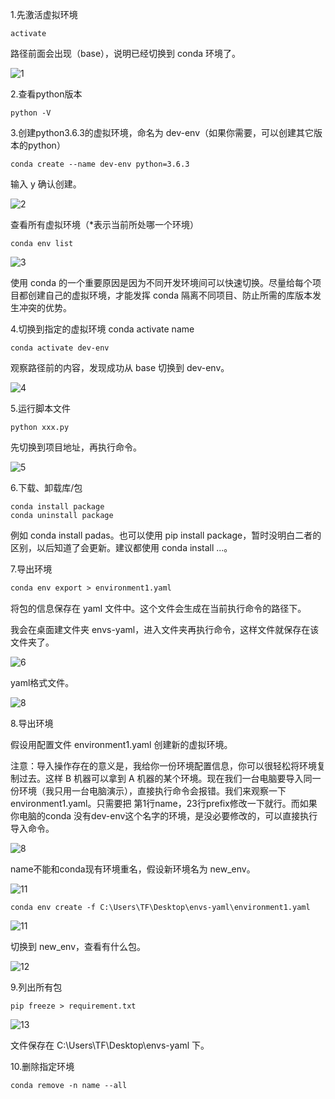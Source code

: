 1.先激活虚拟环境

```
activate
```

路径前面会出现（base），说明已经切换到 conda 环境了。

![1](https://github.com/kyrian330/operate/blob/main/conda%E6%93%8D%E4%BD%9C/img/1.png)



2.查看python版本

```
python -V
```



3.创建python3.6.3的虚拟环境，命名为 dev-env（如果你需要，可以创建其它版本的python）

```
conda create --name dev-env python=3.6.3
```

输入 y 确认创建。

![2](https://github.com/kyrian330/operate/blob/main/conda%E6%93%8D%E4%BD%9C/img/2.png)



查看所有虚拟环境（*表示当前所处哪一个环境）

```
conda env list
```

![3](https://github.com/kyrian330/operate/blob/main/conda%E6%93%8D%E4%BD%9C/img/3.png)

使用 conda 的一个重要原因是因为不同开发环境间可以快速切换。尽量给每个项目都创建自己的虚拟环境，才能发挥 conda 隔离不同项目、防止所需的库版本发生冲突的优势。



4.切换到指定的虚拟环境    conda activate name

```
conda activate dev-env
```

观察路径前的内容，发现成功从 base 切换到 dev-env。

![4](https://github.com/kyrian330/operate/blob/main/conda%E6%93%8D%E4%BD%9C/img/4.png)



5.运行脚本文件

```
python xxx.py
```

先切换到项目地址，再执行命令。

![5](https://github.com/kyrian330/operate/blob/main/conda%E6%93%8D%E4%BD%9C/img/5.png)



6.下载、卸载库/包

```
conda install package
conda uninstall package
```

例如 conda install padas。也可以使用 pip install package，暂时没明白二者的区别，以后知道了会更新。建议都使用 conda install ...。



7.导出环境

```perl
conda env export > environment1.yaml
```

将包的信息保存在 yaml 文件中。这个文件会生成在当前执行命令的路径下。

我会在桌面建文件夹 envs-yaml，进入文件夹再执行命令，这样文件就保存在该文件夹了。

![6](https://github.com/kyrian330/operate/blob/main/conda%E6%93%8D%E4%BD%9C/img/6.png)



yaml格式文件。

![8](https://github.com/kyrian330/operate/blob/main/conda%E6%93%8D%E4%BD%9C/img/8.png)



8.导出环境

假设用配置文件 environment1.yaml 创建新的虚拟环境。

注意：导入操作存在的意义是，我给你一份环境配置信息，你可以很轻松将环境复制过去。这样 B 机器可以拿到 A 机器的某个环境。现在我们一台电脑要导入同一份环境（我只用一台电脑演示），直接执行命令会报错。我们来观察一下 environment1.yaml。只需要把 第1行name，23行prefix修改一下就行。而如果你电脑的conda 没有dev-env这个名字的环境，是没必要修改的，可以直接执行导入命令。

![8](https://github.com/kyrian330/operate/blob/main/conda%E6%93%8D%E4%BD%9C/img/8.png)



name不能和conda现有环境重名，假设新环境名为 new_env。

![11](https://github.com/kyrian330/operate/blob/main/conda%E6%93%8D%E4%BD%9C/img/10.png)



```
conda env create -f C:\Users\TF\Desktop\envs-yaml\environment1.yaml
```

![11](https://github.com/kyrian330/operate/blob/main/conda%E6%93%8D%E4%BD%9C/img/11.png)



切换到 new_env，查看有什么包。

![12](https://github.com/kyrian330/operate/blob/main/conda%E6%93%8D%E4%BD%9C/img/12.png)



9.列出所有包

```
pip freeze > requirement.txt
```

![13](https://github.com/kyrian330/operate/blob/main/conda%E6%93%8D%E4%BD%9C/img/13.png)

文件保存在 C:\Users\TF\Desktop\envs-yaml 下。

10.删除指定环境

```
conda remove -n name --all
```

